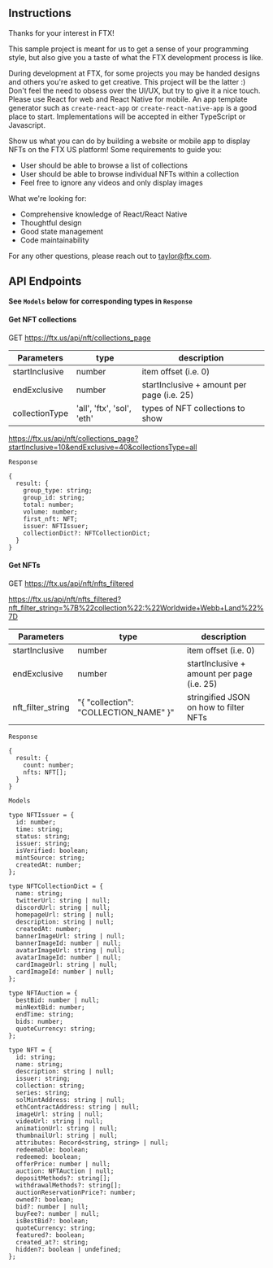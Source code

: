 
## Instructions
Thanks for your interest in FTX!

This sample project is meant for us to get a sense of your programming style, but also give you a taste of what the FTX development process is like.

During development at FTX, for some projects you may be handed designs and others you're asked to get creative. This project will be the latter :)
Don't feel the need to obsess over the UI/UX, but try to give it a nice touch. Please use React for web and React Native for mobile. An app template generator
such as `create-react-app` or `create-react-native-app` is a good place to start. Implementations will be accepted in either TypeScript or Javascript.

Show us what you can do by building a website or mobile app to display NFTs on the FTX US platform! Some requirements to guide you:
- User should be able to browse a list of collections
- User should be able to browse individual NFTs within a collection
- Feel free to ignore any videos and only display images

What we're looking for:

- Comprehensive knowledge of React/React Native
- Thoughtful design
- Good state management
- Code maintainability

For any other questions, please reach out to taylor@ftx.com.

## API Endpoints


**See `Models` below for corresponding types in `Response`**

#### Get NFT collections

GET https://ftx.us/api/nft/collections_page

| Parameters |         type      |      description  |
| ---------- | ----------------- | ----------------- |
| startInclusive   | number |          item offset (i.e. 0)         |
| endExclusive      | number            | startInclusive + amount per page (i.e. 25) |
| collectionType      | 'all', 'ftx', 'sol', 'eth'    | types of NFT collections to show |

https://ftx.us/api/nft/collections_page?startInclusive=10&endExclusive=40&collectionsType=all 

`Response`
```
{
  result: {
    group_type: string;
    group_id: string;
    total: number;
    volume: number;
    first_nft: NFT;
    issuer: NFTIssuer;
    collectionDict?: NFTCollectionDict;
  }
}
```

#### Get NFTs
GET https://ftx.us/api/nft/nfts_filtered

https://ftx.us/api/nft/nfts_filtered?nft_filter_string=%7B%22collection%22:%22Worldwide+Webb+Land%22%7D

| Parameters |       type        |      description  |
| ---------- | ----------------- | ----------------- |
| startInclusive   | number |          item offset (i.e. 0)         |
| endExclusive      | number            | startInclusive + amount per page (i.e. 25) |
| nft_filter_string      | "{ "collection": "COLLECTION_NAME" }"    | stringified JSON on how to filter NFTs |

`Response`
```
{
  result: {
    count: number;
    nfts: NFT[];
  }
}
```````

`Models`

```
type NFTIssuer = {
  id: number;
  time: string;
  status: string;
  issuer: string;
  isVerified: boolean;
  mintSource: string;
  createdAt: number;
};

type NFTCollectionDict = {
  name: string;
  twitterUrl: string | null;
  discordUrl: string | null;
  homepageUrl: string | null;
  description: string | null;
  createdAt: number;
  bannerImageUrl: string | null;
  bannerImageId: number | null;
  avatarImageUrl: string | null;
  avatarImageId: number | null;
  cardImageUrl: string | null;
  cardImageId: number | null;
};

type NFTAuction = {
  bestBid: number | null;
  minNextBid: number;
  endTime: string;
  bids: number;
  quoteCurrency: string;
};

type NFT = {
  id: string;
  name: string;
  description: string | null;
  issuer: string;
  collection: string;
  series: string;
  solMintAddress: string | null;
  ethContractAddress: string | null;
  imageUrl: string | null;
  videoUrl: string | null;
  animationUrl: string | null;
  thumbnailUrl: string | null;
  attributes: Record<string, string> | null;
  redeemable: boolean;
  redeemed: boolean;
  offerPrice: number | null;
  auction: NFTAuction | null;
  depositMethods?: string[];
  withdrawalMethods?: string[];
  auctionReservationPrice?: number;
  owned?: boolean;
  bid?: number | null;
  buyFee?: number | null;
  isBestBid?: boolean;
  quoteCurrency: string;
  featured?: boolean;
  created_at?: string;
  hidden?: boolean | undefined;
};
```